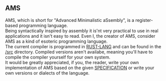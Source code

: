 ## AMS
AMS, which is short for "Advanced Minimalistic aSsembly", is a register-based programming language.  
Being syntactically inspired by assembly it is'nt very practical to use in real applications and it isn't easy to read. Even I, the creator of AMS, consider AMS as a kind of esoteric programming language.  
The current compiler is programmed in [RUST-LANG](https://rust-lang.org) and can be found in the [/src]() directory. Compiled versions aren't availabe, meaning you'll have to compile the compiler yourself for your own system.  
It would be greatly appreciated, if you, the reader, write your own implementation of AMS based on 
the given [SPECIFICATION](https://github.com/HeyTomCat/ProgramLangs/blob/main/langs/ams/spec.md) or write your own versions or dialects of the language.  
